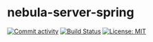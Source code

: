 # nebula-server-spring

[![Commit activity](https://img.shields.io/github/commit-activity/w/zymoridae/nebula.svg)](https://travis-ci.org/ZYMoridae/nebula)
[![Build Status](https://travis-ci.org/ZYMoridae/nebula.svg?branch=master)](https://travis-ci.org/ZYMoridae/nebula)
[![License: MIT](https://img.shields.io/badge/License-MIT-yellow.svg)](https://opensource.org/licenses/MIT)
